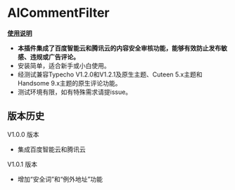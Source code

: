 # AlCommentFilter
**[使用说明](https://blog.catseek.uk/index.php/archives/35/)**

- **本插件集成了百度智能云和腾讯云的内容安全审核功能，能够有效防止发布敏感、违规或广告评论。**
- 安装简单，适合新手或小白使用。
- 经测试兼容Typecho V1.2.0和V1.2.1及原生主题、Cuteen 5.x主题和Handsome 9.x主题的原生评论功能。
- 测试环境有限，如有特殊需求请提issue。

## 版本历史

V1.0.0 版本
- 集成百度智能云和腾讯云

V1.0.1 版本
- 增加“安全词”和“例外地址”功能
